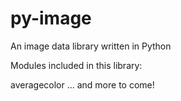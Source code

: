 # py-image
 An image data library written in Python
 
 Modules included in this library:
 
 averagecolor
 ... and more to come!
